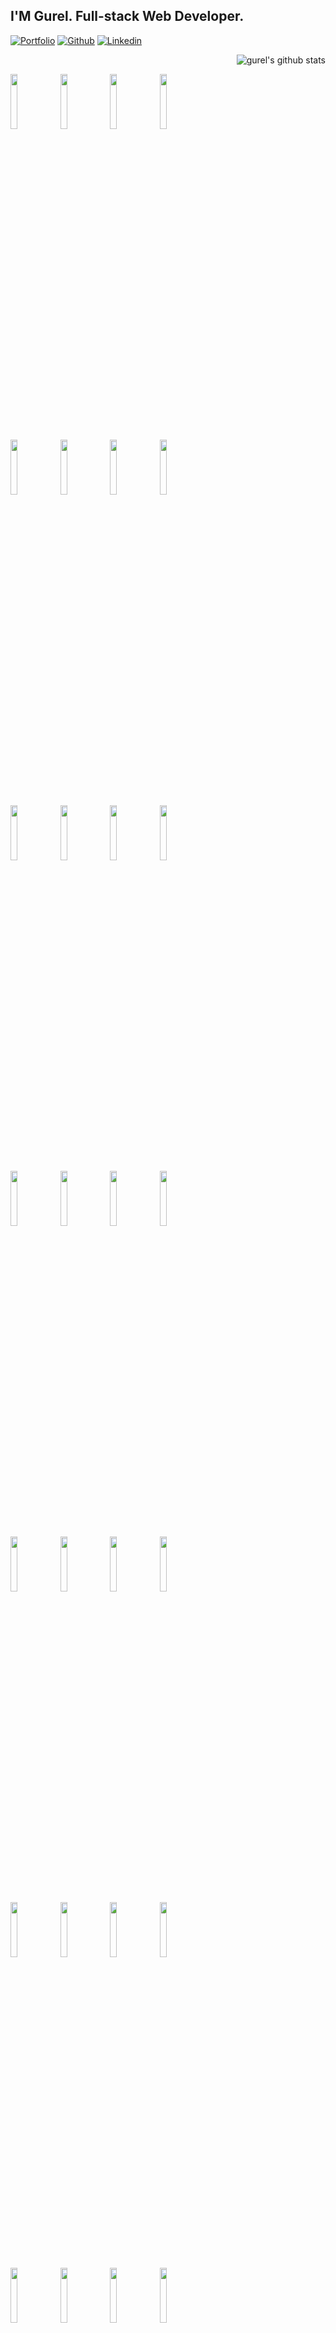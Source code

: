 ## I'M Gurel. Full-stack Web Developer.
[![Portfolio](https://img.shields.io/badge/-Portfolio-red?style=flat&logo=appveyor&logoColor=white)](https://gurel.cf)
[![Github](https://img.shields.io/badge/-Github-000?style=flat&logo=Github&logoColor=white)](https://github.com/gurelbs)
[![Linkedin](https://img.shields.io/badge/-LinkedIn-blue?style=flat&logo=Linkedin&logoColor=white)](https://www.linkedin.com/in/gurebs/)

<div width="100%">
   <div align="right" width="50%">
      <img width="auto" alt="gurel's github stats" src="https://github-readme-stats.vercel.app/api?username=gurelbs&show_icons=true&hide_border=true" />
   </div>
    <div align="left" width="50%">
      <p>
  <code><img width="15%" src="https://www.vectorlogo.zone/logos/javascript/javascript-ar21.svg"></code>
  <code><img width="15%" src="https://www.vectorlogo.zone/logos/typescriptlang/typescriptlang-ar21.svg"></code>
  <code><img width="15%" src="https://www.vectorlogo.zone/logos/python/python-ar21.svg"></code>
  <code><img width="15%" src="https://www.vectorlogo.zone/logos/golang/golang-ar21.svg"></code>
  <br />
  <code><img width="15%" src="https://www.vectorlogo.zone/logos/reactjs/reactjs-ar21.svg"></code>
  <code><img width="15%" src="https://www.vectorlogo.zone/logos/angular/angular-ar21.svg"></code>
  <code><img width="15%" src="https://www.vectorlogo.zone/logos/backbonejs/backbonejs-ar21.svg"></code>
  <code><img width="15%" src="https://www.vectorlogo.zone/logos/getbootstrap/getbootstrap-ar21.svg"></code>
  <br />
  <code><img width="15%" src="https://www.vectorlogo.zone/logos/nodejs/nodejs-ar21.svg"></code>
  <code><img width="15%" src="https://www.vectorlogo.zone/logos/expressjs/expressjs-ar21.svg"></code>
  <code><img width="15%" src="https://www.vectorlogo.zone/logos/djangoproject/djangoproject-ar21.svg"></code>
  <code><img width="15%" src="https://www.vectorlogo.zone/logos/pocoo_flask/pocoo_flask-ar21.svg"></code>
  <br />
  <code><img width="15%" src="https://www.vectorlogo.zone/logos/jestjsio/jestjsio-ar21.svg"></code>
  <code><img width="15%" src="https://www.vectorlogo.zone/logos/mochajs/mochajs-ar21.svg"></code>
  <code><img width="15%" src="https://www.vectorlogo.zone/logos/chaijs/chaijs-ar21.svg"></code>
  <code><img width="15%" src="https://www.vectorlogo.zone/logos/jupyter/jupyter-ar21.svg"></code>
  <br />
  <code><img width="15%" src="https://www.vectorlogo.zone/logos/mysql/mysql-ar21.svg"></code>
  <code><img width="15%" src="https://www.vectorlogo.zone/logos/postgresql/postgresql-ar21.svg"></code>
  <code><img width="15%" src="https://www.vectorlogo.zone/logos/mongodb/mongodb-ar21.svg"></code>
  <code><img width="15%" src="https://www.vectorlogo.zone/logos/redis/redis-ar21.svg"></code>
   <br />
  <code><img width="15%" src="https://www.vectorlogo.zone/logos/docker/docker-ar21.svg"></code>
  <code><img width="15%" src="https://www.vectorlogo.zone/logos/kubernetes/kubernetes-ar21.svg"></code>
  <code><img width="15%" src="https://www.vectorlogo.zone/logos/nginx/nginx-ar21.svg"></code>
  <code><img width="15%" src="https://www.vectorlogo.zone/logos/amazon_aws/amazon_aws-ar21.svg"></code>
  <br />
  <code><img width="15%" src="https://www.vectorlogo.zone/logos/git-scm/git-scm-ar21.svg"></code>
  <code><img width="15%" src="https://www.vectorlogo.zone/logos/travis-ci/travis-ci-ar21.svg"></code>
  <code><img width="15%" src="https://www.vectorlogo.zone/logos/circleci/circleci-ar21.svg"></code>
  <code><img width="15%" src="https://www.vectorlogo.zone/logos/gruntjs/gruntjs-ar21.svg"></code>
  <br />
  <code><img width="15%" src="https://www.vectorlogo.zone/logos/npmjs/npmjs-ar21.svg"></code>
  <code><img width="15%" src="https://www.vectorlogo.zone/logos/yarnpkg/yarnpkg-ar21.svg"></code>
  <code><img width="15%" src="https://www.vectorlogo.zone/logos/js_webpack/js_webpack-ar21.svg"></code>
  <code><img width="15%" src="https://www.vectorlogo.zone/logos/parceljs/parceljs-ar21.svg"></code>
</p>
   </div>
</div>


# TOP PROJECTS:
## [speakly](https://speakly.cf)
> hebrew virtual assistant app. -MERN-stack appliction
# MY WEBSITES:
### https://gurel.cf - pure css - my simple portfolio app.
### https://milim.cf - React & Node.js App for speech recognition and automatic translation to Hebrew with Voice commands.
### https://aristo.cf - React & Node.js App for philosophical terms, ideas and theories from ancient Greece to modern times. 
### https://hebrew.cf - pure JS App: voice assistant in Hebrew that can find anything on Google, YouTube, Wikipedia and more custom voice commands.
### https://crypto.cf - online website for the top 100 current cryptocurrency. made with coingecko free API. 
### https://ecode.cf - React & Node.js App for online HTML & CSS & JS editor

#### https://playjs.cf/ - simple doodle jump game - PURE JavaScript


## <h1>pure Css website:</h1>

### tesla model 3 page clone:
#### https://gurelbs.github.io/tesla/
### netflix home page clone: 
#### https://gurelbs.github.io/netflix/
> <br>source code here:  https://github.com/gurelbs/netflix

### erroca home page clone:
#### https://gurelbs.github.io/erroca/
> <br>source code here: https://github.com/gurelbs/erroca

## other website exmple:
### learn-code website: 
#### https://devtools.cf/

## website for my poetry:
#### https://poet.cf/
> <br>source code here: https://github.com/gurelbs/poet

### simple to-do app: 
#### https://gurelbs.github.io/matala/

### simple full-stack (mongoose) to-do app: 
#### https://ptakim.herokuapp.com/

### google search - hebrew speech recognition: 
#### https://gurelbs.github.io/transcript/

### hebrew auto-transcript: 
#### https://gurelbs.github.io/hebrew/
